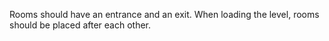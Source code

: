 Rooms should have an entrance and an exit. When loading the level, rooms should be placed after each other. 